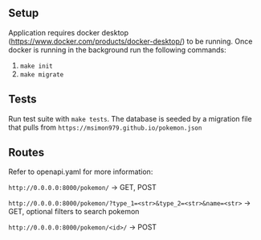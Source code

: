 ## Setup

Application requires docker desktop (https://www.docker.com/products/docker-desktop/) to be running. Once docker is running in the background run the following commands:

1. `make init`
2. `make migrate`

## Tests
Run test suite with `make tests`. The database is seeded by a migration file that pulls from `https://msimon979.github.io/pokemon.json`

## Routes
Refer to openapi.yaml for more information:

`http://0.0.0.0:8000/pokemon/` -> GET, POST

`http://0.0.0.0:8000/pokemon/?type_1=<str>&type_2=<str>&name=<str>` -> GET, optional filters to search pokemon

`http://0.0.0.0:8000/pokemon/<id>/` -> POST
